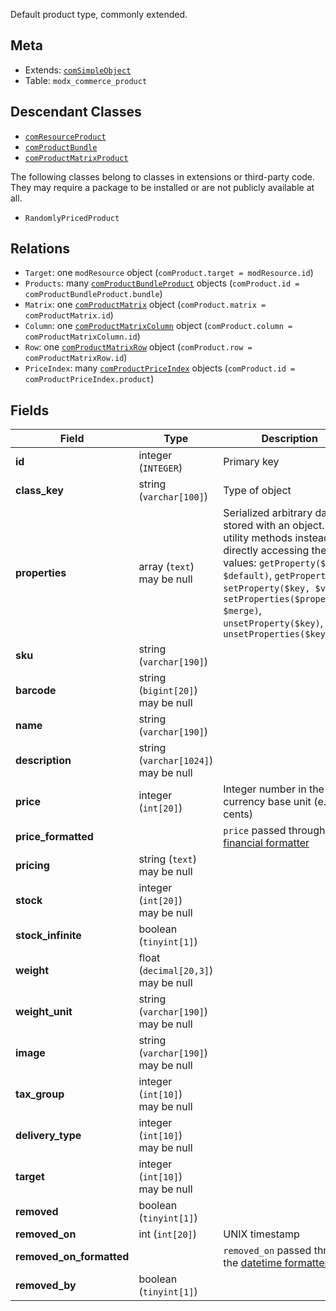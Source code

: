 Default product type, commonly extended.

## Meta

- Extends: [`comSimpleObject`](comSimpleObject)
- Table: `modx_commerce_product`

## Descendant Classes

- [`comResourceProduct`](comResourceProduct)
- [`comProductBundle`](comProductBundle)
- [`comProductMatrixProduct`](comProductMatrixProduct)

The following classes belong to classes in extensions or third-party code. They may require a package to be installed or are not publicly available at all.

- `RandomlyPricedProduct`


## Relations

- `Target`: one `modResource` object (`comProduct.target = modResource.id`)
- `Products`: many [`comProductBundleProduct`](comProductBundleProduct) objects (`comProduct.id = comProductBundleProduct.bundle`)
- `Matrix`: one [`comProductMatrix`](comProductMatrix) object (`comProduct.matrix = comProductMatrix.id`)
- `Column`: one [`comProductMatrixColumn`](comProductMatrixColumn) object (`comProduct.column = comProductMatrixColumn.id`)
- `Row`: one [`comProductMatrixRow`](comProductMatrixRow) object (`comProduct.row = comProductMatrixRow.id`)
- `PriceIndex`: many [`comProductPriceIndex`](comProductPriceIndex) objects (`comProduct.id = comProductPriceIndex.product`)

## Fields


| Field | Type | Description |
| ----- | ---- | ----------- |
| **id** | integer (`INTEGER`) | Primary key |
| **class_key** | string (`varchar[100]`) | Type of object |
| **properties** | array (`text`)<br>may be null | Serialized arbitrary data stored with an object. Use utility methods instead of directly accessing these values: `getProperty($key, $default)`, `getProperties()`, `setProperty($key, $value)`, `setProperties($properties, $merge)`, `unsetProperty($key)`, `unsetProperties($keys)` |
| **sku** | string (`varchar[190]`) |  |
| **barcode** | string (`bigint[20]`)<br>may be null |  |
| **name** | string (`varchar[190]`) |  |
| **description** | string (`varchar[1024]`)<br>may be null |  |
| **price** | integer (`int[20]`) | Integer number in the currency base unit (e.g. cents) |
| **price_formatted** |  | `price` passed through the [financial formatter](../Formatters/financial) |
| **pricing** | string (`text`)<br>may be null |  |
| **stock** | integer (`int[20]`)<br>may be null |  |
| **stock_infinite** | boolean (`tinyint[1]`) |  |
| **weight** | float (`decimal[20,3]`)<br>may be null |  |
| **weight_unit** | string (`varchar[190]`)<br>may be null |  |
| **image** | string (`varchar[190]`)<br>may be null |  |
| **tax_group** | integer (`int[10]`)<br>may be null |  |
| **delivery_type** | integer (`int[10]`)<br>may be null |  |
| **target** | integer (`int[10]`)<br>may be null |  |
| **removed** | boolean (`tinyint[1]`) |  |
| **removed_on** | int (`int[20]`) | UNIX timestamp |
| **removed_on_formatted** |  | `removed_on` passed through the [datetime formatter](../Formatters/datetime) |
| **removed_by** | boolean (`tinyint[1]`) |  |
